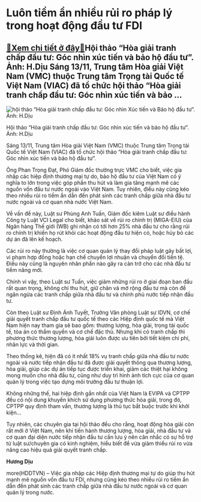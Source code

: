 Luôn tiềm ẩn nhiều rủi ro pháp lý trong hoạt động đầu tư FDI
============================================================

[:gift:Xem chi tiết ở đây:gift:](https://hddtvn.com/luon-tiem-an-nhieu-rui-ro-phap-ly-trong-hoat-dong-dau-tu-fdi/)Hội thảo “Hòa giải tranh chấp đầu tư: Góc nhìn xúc tiến và bảo hộ đầu tư”. Ảnh: H.Dịu Sáng 13/11, Trung tâm Hòa giải Việt Nam (VMC) thuộc Trung tâm Trọng tài Quốc tế Việt Nam (VIAC) đã tổ chức hội thảo “Hòa giải tranh chấp đầu tư: Góc nhìn xúc tiến và bảo …
-----------------------------------------------------------------------------------------------------------------------------------------------------------------------------------------------------------------------------------------------------------------





![hội thảo “Hòa giải tranh chấp đầu tư: Góc nhìn Xúc tiến và Bảo hộ đầu tư”. Ảnh: H.Dịu](https://hddtvn.com/wp-content/uploads/2021/01/IMG_3791.jpg "hội thảo “Hòa giải tranh chấp đầu tư: Góc nhìn Xúc tiến và Bảo hộ đầu tư”. Ảnh: H.Dịu")


Hội thảo “Hòa giải tranh chấp đầu tư: Góc nhìn xúc tiến và bảo hộ đầu tư”. Ảnh: H.Dịu



Sáng 13/11, Trung tâm Hòa giải Việt Nam (VMC) thuộc Trung tâm Trọng tài Quốc tế Việt Nam (VIAC) đã tổ chức hội thảo “Hòa giải tranh chấp đầu tư: Góc nhìn xúc tiến và bảo hộ đầu tư”.


Ông Phan Trọng Đạt, Phó Giám đốc thường trực VMC cho biết, việc gia nhập các hiệp định thương mại tự do, bảo hộ đầu tư của Việt Nam có ý nghĩa to lớn trong việc góp phần thu hút và làm gia tăng mạnh mẽ các nguồn vốn đầu tư nước ngoài vào Việt Nam. Tuy nhiên, điều này cũng kéo theo nhiều rủi ro tiềm ẩn dẫn đến phát sinh các tranh chấp giữa nhà đầu tư nước ngoài và cơ quan nhà nước Việt Nam.


Về vấn đề này, Luật sư Phùng Anh Tuấn, Giám đốc kiêm Luật sư điều hành Công ty Luật VCI Legal cho biết, khảo sát về rủi ro chính trị (MIGA-EIU) của Ngân hàng Thế giới (WB) ghi nhận có tới hơn 25% nhà đầu tư cho rằng rủi ro chính trị khiến họ rút khỏi các hoạt động đầu tư hiện có, hoặc hủy bỏ các dự án đã lên kế hoạch.


Các rủi ro này thường là việc cơ quan quản lý thay đổi pháp luật gây bất lợi, vi phạm hợp đồng hoặc hạn chế chuyển lợi nhuận và chuyển đổi tiền tệ. Điều này cũng là nguyên nhân phần nào gây ra cản trở cho các nhà đầu tư tiềm năng mới.


Chính vì vậy, theo Luật sư Tuấn, việc giảm những rủi ro ở giai đoạn ban đầu rất quan trọng, không chỉ thu hút, giữ chân và mở rộng đầu tư mà còn để ngăn ngừa các tranh chấp giữa nhà đầu tư và chính phủ nước tiếp nhận đầu tư.


Còn theo Luật sư Đinh Ánh Tuyết, Trưởng Văn phòng Luật sư IDVN, cơ chế giải quyết tranh chấp đầu tư quốc tế theo các Hiệp định quốc tế mà Việt Nam hiện nay tham gia sẽ bao gồm: thương lượng, hòa giải, trọng tài quốc tế, tòa án có thẩm quyền và cơ chế đặc thù. Nhưng khi có tranh chấp thì phương thức thương lượng, hòa giải luôn được ưu tiên bởi tiết kiệm chi phí, nhân lực và thời gian.


Theo thống kê, hiện đã có ít nhất 18% vụ tranh chấp giữa nhà đầu tư nước ngoài và nước tiếp nhận đầu tư đã được giải quyết thông qua thương lượng, hòa giải, giúp các dự án tiếp tục được triển khai, giảm các thiệt hại không mong muốn cho nhà đầu tư, cũng như duy trì hình ảnh tích cực của cơ quan quản lý trong việc tạo dựng môi trường đầu tư thuận lợi.


Không những thế, hai hiệp định gần nhất của Việt Nam là EVIPA và CPTPP đều có nội dung khuyến khích sử dụng phương thức hòa giải, trong đó, CPTPP quy định tham vấn, thương lượng là thủ tục bắt buộc trước khi khởi kiện…


Tuy nhiên, các chuyên gia tại hội thảo đều cho rằng, hoạt động hòa giải còn rất mới ở Việt Nam, nên khi tiến hành thương lượng, hòa giải, nhà đầu tư và cơ quan đại diện nước tiếp nhận đầu tư cần lưu ý nên cân nhắc có sự hỗ trợ từ luật sư/chuyên gia có kinh nghiệm, hiểu biết để vừa giảm thiểu rủi ro vừa nâng cao hiệu quả giải quyết tranh chấp.




**Hương Dịu**



more(HDDTVN) – Việc gia nhập các Hiệp định thương mại tự do giúp thu hút mạnh mẽ nguồn vốn đầu tư FDI, nhưng cũng kéo theo nhiều rủi ro tiềm ẩn dẫn đến phát sinh các tranh chấp giữa nhà đầu tư nước ngoài và cơ quan quản lý trong nước.

